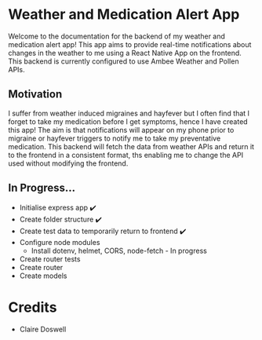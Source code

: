 # Weather and Medication Alert App

Welcome to the documentation for the backend of my weather and medication alert app! This app aims to provide real-time notifications about changes in the weather to me using a React Native App on the frontend. This backend is currently configured to use Ambee Weather and Pollen APIs.

## Motivation

I suffer from weather induced migraines and hayfever but I often find that I forget to take my medication before I get symptoms, hence I have created this app! The aim is that notifications will appear on my phone prior to migraine or hayfever triggers to notify me to take my preventative medication. This backend will fetch the data from weather APIs and return it to the frontend in a consistent format, ths enabling me to change the API used without modifying the frontend.

## In Progress...

- Initialise express app ✔️
- Create folder structure ✔️
- Create test data to temporarily return to frontend ✔️
- Configure node modules
  - Install dotenv, helmet, CORS, node-fetch - In progress
- Create router tests
- Create router
- Create models

# Credits

- Claire Doswell
